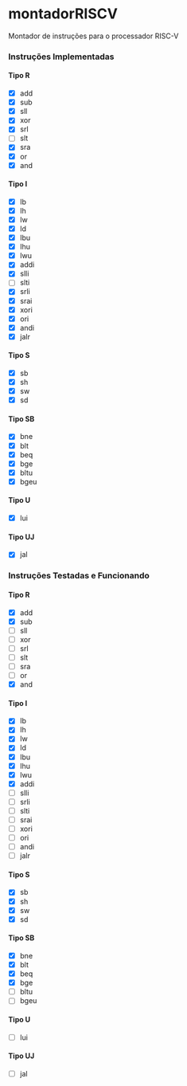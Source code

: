 # montadorRISCV
Montador de instruções para o processador RISC-V

### Instruções Implementadas

#### Tipo R
- [x] add
- [x] sub
- [x] sll
- [x] xor
- [x] srl
- [ ] slt
- [x] sra
- [x] or
- [x] and

#### Tipo I
- [x] lb
- [x] lh
- [x] lw
- [x] ld
- [x] lbu
- [x] lhu
- [x] lwu
- [x] addi
- [x] slli
- [ ] slti
- [x] srli
- [x] srai
- [x] xori
- [x] ori
- [x] andi
- [x] jalr

#### Tipo S
- [x] sb
- [x] sh
- [x] sw
- [x] sd

#### Tipo SB
- [x] bne
- [x] blt
- [x] beq
- [x] bge
- [x] bltu
- [x] bgeu

#### Tipo U
- [x] lui

#### Tipo UJ
- [x] jal

### Instruções Testadas e Funcionando

#### Tipo R
- [x] add
- [x] sub
- [ ] sll
- [ ] xor
- [ ] srl
- [ ] slt
- [ ] sra
- [ ] or
- [x] and

#### Tipo I
- [x] lb
- [x] lh
- [x] lw
- [x] ld
- [x] lbu
- [x] lhu
- [x] lwu
- [x] addi
- [ ] slli
- [ ] srli
- [ ] slti
- [ ] srai
- [ ] xori
- [ ] ori
- [ ] andi
- [ ] jalr

#### Tipo S
- [x] sb
- [x] sh
- [x] sw
- [x] sd

#### Tipo SB
- [x] bne
- [x] blt
- [x] beq
- [x] bge
- [ ] bltu
- [ ] bgeu

#### Tipo U
- [ ] lui

#### Tipo UJ
- [ ] jal
